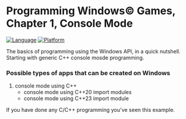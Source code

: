 # Programming Windows© Games, Chapter 1, Console Mode
[![Language](https://img.shields.io/badge/Language%20-C++-blue.svg)](https://github.com/GeorgePimpleton/Win32-games/)
[![Platform](https://img.shields.io/badge/Platform%20-Win32-blue.svg)](https://github.com/GeorgePimpleton/Win32-games/)

The basics of programming using the Windows API, in a quick nutshell.  Starting with generic C++ console mosde programming.

### Possible types of apps that can be created on Windows

1. console mode using C++
   + console mode using C++20 import modules
   + console mode using C++23 import module

If you have done any C/C++ programming you've seen this example.

